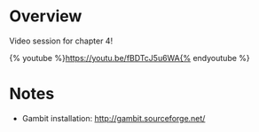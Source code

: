 # Overview
Video session for chapter 4!

{% youtube %}https://youtu.be/fBDTcJ5u6WA{% endyoutube %}

# Notes
- Gambit installation: http://gambit.sourceforge.net/